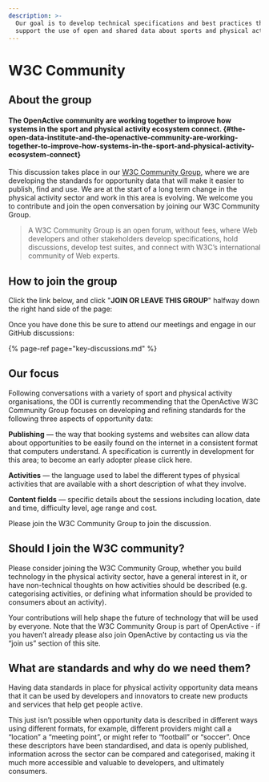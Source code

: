 ```yaml
---
description: >-
  Our goal is to develop technical specifications and best practices that
  support the use of open and shared data about sports and physical activities.
---
```


# W3C Community

## About the group

#### The OpenActive community are working together to improve how systems in the sport and physical activity ecosystem connect. {#the-open-data-institute-and-the-openactive-community-are-working-together-to-improve-how-systems-in-the-sport-and-physical-activity-ecosystem-connect}

This discussion takes place in our [W3C Community Group](https://www.w3.org/community/openactive/), where we are developing the standards for opportunity data that will make it easier to publish, find and use. We are at the start of a long term change in the physical activity sector and work in this area is evolving. We welcome you to contribute and join the open conversation by joining our W3C Community Group.

> A W3C Community Group is an open forum, without fees, where Web developers and other stakeholders develop specifications, hold discussions, develop test suites, and connect with W3C’s international community of Web experts.

## How to join the group 

Click the link below, and click "**JOIN OR LEAVE THIS GROUP**" halfway down the right hand side of the page:

Once you have done this be sure to attend our meetings and engage in our GitHub discussions:

{% page-ref page="key-discussions.md" %}

## Our focus

Following conversations with a variety of sport and physical activity organisations, the ODI is currently recommending that the OpenActive W3C Community Group focuses on developing and refining standards for the following three aspects of opportunity data:

**Publishing** — the way that booking systems and websites can allow data about opportunities to be easily found on the internet in a consistent format that computers understand. A specification is currently in development for this area; to become an early adopter please click here.

**Activities** — the language used to label the different types of physical activities that are available with a short description of what they involve.

**Content fields** — specific details about the sessions including location, date and time, difficulty level, age range and cost.

Please join the W3C Community Group to join the discussion.

## Should I join the W3C community?

Please consider joining the W3C Community Group, whether you build technology in the physical activity sector, have a general interest in it, or have non-technical thoughts on how activities should be described \(e.g. categorising activities, or defining what information should be provided to consumers about an activity\).

Your contributions will help shape the future of technology that will be used by everyone. Note that the W3C Community Group is part of OpenActive - if you haven’t already please also join OpenActive by contacting us via the “join us” section of this site.

## What are standards and why do we need them?

Having data standards in place for physical activity opportunity data means that it can be used by developers and innovators to create new products and services that help get people active.

This just isn’t possible when opportunity data is described in different ways using different formats, for example, different providers might call a “location” a “meeting point”, or might refer to “football” or “soccer”. Once these descriptors have been standardised, and data is openly published, information across the sector can be compared and categorised, making it much more accessible and valuable to developers, and ultimately consumers.  



